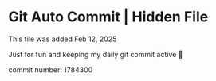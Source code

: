 # Git Auto Commit | Hidden File

This file was added Feb 12, 2025

Just for fun and keeping my daily git commit active 🤪

commit number: 1784300
